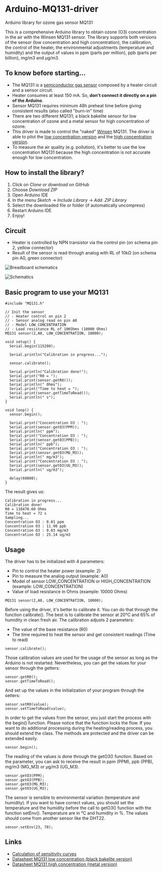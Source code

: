 # Arduino-MQ131-driver
Arduino library for ozone gas sensor MQ131

 This is a comprehensive Arduino library to obtain ozone (O3) concentration in the air with the Winsen MQ131 sensor. The library supports both versions of the sensor (low concentration and high concentration), the calibration, the control of the heater, the environmental adjustments (temperature and humidity) and the output of values in ppm (parts per million), ppb (parts per billion), mg/m3 and µg/m3.

## To know before starting...
 * The MQ131 is a [semiconductor gas sensor](https://en.wikipedia.org/wiki/Gas_detector#Semiconductor) composed by a heater circuit and a sensor circuit.
 * Heater consumes at least 150 mA. So, __don't connect it directly on a pin of the Arduino__.
 * Sensor MQ131 requires minimum 48h preheat time before giving consistent results (also called "burn-in" time)
 * There are two different MQ131; a black bakelite sensor for low concentration of ozone and a metal sensor for high concentration of ozone.
 * This driver is made to control the "naked" [Winsen](https://www.winsen-sensor.com) MQ131. The driver is able to pilot the [low concentration version](https://github.com/ostaquet/Arduino-MQ131-driver/blob/master/datasheet/MQ131-low-concentration.pdf) and the [high concentration version](https://github.com/ostaquet/Arduino-MQ131-driver/blob/master/datasheet/MQ131-high-concentration.pdf).
 * To measure the air quality (e.g. pollution), it's better to use the low concentration MQ131 because the high concentration is not accurate enough for low concentration.
 
## How to install the library?
 1. Click on *Clone or download* on GitHub
 2. Choose *Download ZIP*
 3. Open Arduino IDE
 4. In the menu *Sketch* -> *Include Library* -> *Add .ZIP Library*
 5. Select the downloaded file or folder (if automatically uncompress)
 6. Restart Arduino IDE
 7. Enjoy!
 
## Circuit
 * Heater is controlled by NPN transistor via the control pin (on schema pin 2, yellow connector)
 * Result of the sensor is read through analog with RL of 10kΩ (on schema pin A0, green connector)
 
![Breadboard schematics](img/MQ131_bb.png)

![Schematics](img/MQ131_schem.png)

## Basic program to use your MQ131
```
#include "MQ131.h"

// Init the sensor
// - Heater control on pin 2
// - Sensor analog read on pin A0
// - Model LOW_CONCENTRATION
// - Load resistance RL of 10KOhms (10000 Ohms)
MQ131 sensor(2,A0, LOW_CONCENTRATION, 10000);

void setup() {
  Serial.begin(115200);

  Serial.println("Calibration in progress...");

  sensor.calibrate();

  Serial.println("Calibration done!");
  Serial.print("R0 = ");
  Serial.print(sensor.getR0());
  Serial.println(" Ohms");
  Serial.print("Time to heat = ");
  Serial.print(sensor.getTimeToRead());
  Serial.println(" s");
}

void loop() {
  sensor.begin();

  Serial.print("Concentration O3 : ");
  Serial.print(sensor.getO3(PPM));
  Serial.println(" ppm");
  Serial.print("Concentration O3 : ");
  Serial.print(sensor.getO3(PPB));
  Serial.println(" ppb");
  Serial.print("Concentration O3 : ");
  Serial.print(sensor.getO3(MG_M3));
  Serial.println(" mg/m3");
  Serial.print("Concentration O3 : ");
  Serial.print(sensor.getO3(UG_M3));
  Serial.println(" ug/m3");

  delay(60000);
}
```

The result gives us:
```
Calibration in progress...
Calibration done!
R0 = 110470.60 Ohms
Time to heat = 72 s
Sampling...
Concentration O3 : 0.01 ppm
Concentration O3 : 11.90 ppb
Concentration O3 : 0.03 mg/m3
Concentration O3 : 25.14 ug/m3
```

## Usage
The driver has to be initialized with 4 parameters:
 * Pin to control the heater power (example: 2)
 * Pin to measure the analog output (example: A0)
 * Model of sensor LOW_CONCENTRATION or HIGH_CONCENTRATION (example: LOW_CONCENTRATION)
 * Value of load resistance in Ohms (example: 10000 Ohms)
```
MQ131 sensor(2,A0, LOW_CONCENTRATION, 10000);
```

Before using the driver, it's better to calibrate it. You can do that through the function calibrate(). The best is to calibrate the sensor at 20°C and 65% of humidity in clean fresh air. The calibration adjusts 2 parameters:
 * The value of the base resistance (R0)
 * The time required to heat the sensor and get consistent readings (Time to read)
```
sensor.calibrate();
```

Those calibration values are used for the usage of the sensor as long as the Arduino is not restarted. Nevertheless, you can get the values for your sensor through the getters:
```
sensor.getR0();
sensor.getTimeToRead();
```

And set up the values in the initialization of your program through the setters:
```
sensor.setR0(value);
sensor.setTimeToRead(value);
```

In order to get the values from the sensor, you just start the process with the begin() function. Please notice that the function locks the flow. If you want to do additional processing during the heating/reading process, you should extend the class. The methods are protected and the driver can be extended easily.
```
sensor.begin();
```

The reading of the values is done through the getO3() function. Based on the parameter, you can ask to receive the result in ppm (PPM), ppb (PPB), mg/m3 (MG_M3) or µg/m3 (UG_M3).
```
sensor.getO3(PPM);
sensor.getO3(PPB);
sensor.getO3(MG_M3);
sensor.getO3(UG_M3);
```

The sensor is sensible to environmental variation (temperature and humidity). If you want to have correct values, you should set the temperature and the humidity before the call to getO3() function with the function setEnv(). Temperature are in °C and humidity in %. The values should come from another sensor like the DHT22.
```
sensor.setEnv(23, 70);
```


## Links
 * [Calculation of sensitivity curves](https://github.com/ostaquet/Arduino-MQ131-driver/blob/master/datasheet/Sensitivity_curves.xlsx)
 * [Datasheet MQ131 low concentration (black bakelite version)](https://github.com/ostaquet/Arduino-MQ131-driver/blob/master/datasheet/MQ131-low-concentration.pdf)
 * [Datasheet MQ131 high concentration (metal version)](https://github.com/ostaquet/Arduino-MQ131-driver/blob/master/datasheet/MQ131-high-concentration.pdf)
